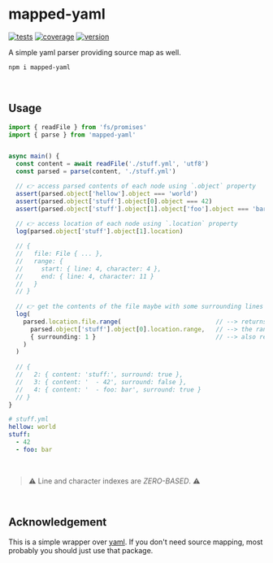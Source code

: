 # mapped-yaml


[![tests](https://github.com/loreanvictor/mapped-yaml/actions/workflows/test.yml/badge.svg)](https://github.com/loreanvictor/mapped-yaml/actions/workflows/test.yml)
[![coverage](https://github.com/loreanvictor/mapped-yaml/actions/workflows/coverage.yml/badge.svg)](https://github.com/loreanvictor/mapped-yaml/actions/workflows/coverage.yml)
[![version](https://img.shields.io/npm/v/mapped-yaml?logo=npm)](https://www.npmjs.com/package/mapped-yaml)

A simple yaml parser providing source map as well.

```bash
npm i mapped-yaml
```

<br>

## Usage

```ts
import { readFile } from 'fs/promises'
import { parse } from 'mapped-yaml'


async main() {
  const content = await readFile('./stuff.yml', 'utf8')
  const parsed = parse(content, './stuff.yml')

  // 👉 access parsed contents of each node using `.object` property
  assert(parsed.object['hellow'].object === 'world')
  assert(parsed.object['stuff'].object[0].object === 42)
  assert(parsed.object['stuff'].object[1].object['foo'].object === 'bar')
  
  // 👉 access location of each node using `.location` property
  log(parsed.object['stuff'].object[1].location)

  // {
  //   file: File { ... },
  //   range: {
  //     start: { line: 4, character: 4 },
  //     end: { line: 4, character: 11 }
  //   }
  // }
  
  // 👉 get the contents of the file maybe with some surrounding lines even
  log(
    parsed.location.file.range(                          // --> returns the contents of the file for given range
      parsed.object['stuff'].object[0].location.range,   // --> the range of '- 42'
      { surrounding: 1 }                                 // --> also return 1 surrounding line.
    )
  )
  
  // {
  //   2: { content: 'stuff:', surround: true },
  //   3: { content: '  - 42', surround: false },
  //   4: { content: '  - foo: bar', surround: true }
  // }
}
```
```yaml
# stuff.yml
hellow: world
stuff:
  - 42
  - foo: bar
```

<br>

> ⚠️ Line and character indexes are _ZERO-BASED_. ⚠️

<br>

## Acknowledgement

This is a simple wrapper over [yaml](https://eemeli.org/yaml/#yaml). If you don't need source mapping, most probably you should just use that package.

<br><br>
